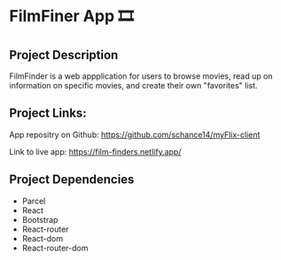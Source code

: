 # FilmFiner App 🎞️ 

## Project Description
FilmFinder is a web appplication for users to browse movies, read up on information on specific movies, and create their own "favorites" list.

## Project Links:
App repositry on Github:
https://github.com/schance14/myFlix-client

Link to live app: 
https://film-finders.netlify.app/
## Project Dependencies

- Parcel
- React
- Bootstrap 
- React-router
- React-dom
- React-router-dom
